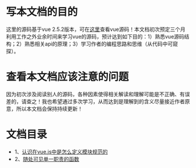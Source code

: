 # 写本文档的目的
这里的源码基于vue 2.5.2版本，可在[这里](https://github.com/woai30231/vue)查看vue源码！本文档初次预定三个月利用工作之外业余时间来学习vue的源码，预计达到如下目的：1）熟悉vue源码结构；2）熟悉相关api的原理；3）学习作者的编程思路和思维（从代码中可窥探）。

# 查看本文档应该注意的问题
因为初次涉及阅读别人的源码，各种因素使得相关解读和理解可能是不正确、有误差的，请查之！我也希望通过多次学习，从而达到是理解到的含义尽量接近作者原意，所以本文档会保持持续更新！

# 文档目录

- 1、[认识在vue.js中是怎么定义模块规范的](https://github.com/woai30231/vue-source-code-study-note/blob/master/article/1.md)
- 2、[随处可见单一职责的函数](https://github.com/woai30231/vue-source-code-study-note/blob/master/article/2.md)


